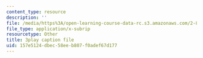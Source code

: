 ```yaml
---
content_type: resource
description: ''
file: /media/https%3A/open-learning-course-data-rc.s3.amazonaws.com/2-830j-control-of-manufacturing-processes-sma-6303-spring-2008/157e5124dbec58eeb807f0adef67d177_AhKNoBxPkJs.vtt
file_type: application/x-subrip
resourcetype: Other
title: 3play caption file
uid: 157e5124-dbec-58ee-b807-f0adef67d177
---
```

